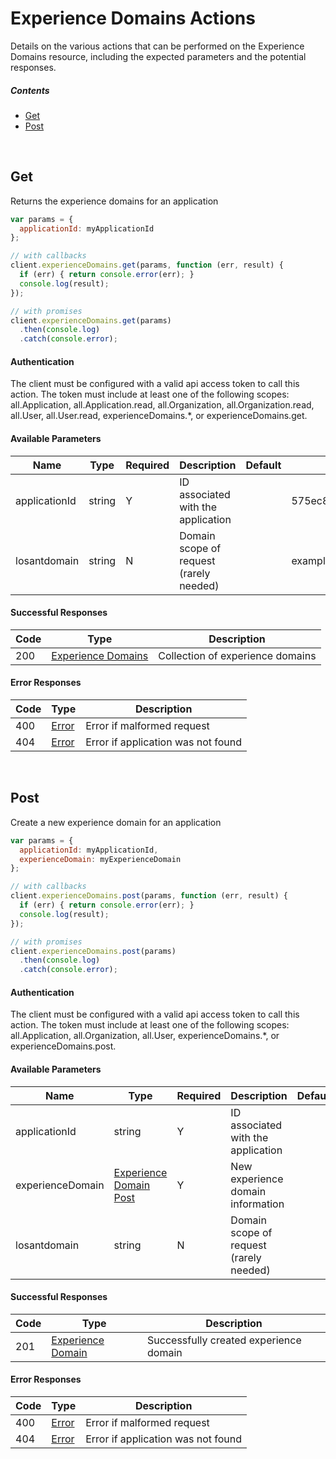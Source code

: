# Experience Domains Actions

Details on the various actions that can be performed on the
Experience Domains resource, including the expected
parameters and the potential responses.

##### Contents

*   [Get](#get)
*   [Post](#post)

<br/>

## Get

Returns the experience domains for an application

```javascript
var params = {
  applicationId: myApplicationId
};

// with callbacks
client.experienceDomains.get(params, function (err, result) {
  if (err) { return console.error(err); }
  console.log(result);
});

// with promises
client.experienceDomains.get(params)
  .then(console.log)
  .catch(console.error);
```

#### Authentication
The client must be configured with a valid api access token to call this
action. The token must include at least one of the following scopes:
all.Application, all.Application.read, all.Organization, all.Organization.read, all.User, all.User.read, experienceDomains.*, or experienceDomains.get.

#### Available Parameters

| Name | Type | Required | Description | Default | Example |
| ---- | ---- | -------- | ----------- | ------- | ------- |
| applicationId | string | Y | ID associated with the application |  | 575ec8687ae143cd83dc4a97 |
| losantdomain | string | N | Domain scope of request (rarely needed) |  | example.com |

#### Successful Responses

| Code | Type | Description |
| ---- | ---- | ----------- |
| 200 | [Experience Domains](../lib/schemas/experienceDomains.json) | Collection of experience domains |

#### Error Responses

| Code | Type | Description |
| ---- | ---- | ----------- |
| 400 | [Error](../lib/schemas/error.json) | Error if malformed request |
| 404 | [Error](../lib/schemas/error.json) | Error if application was not found |

<br/>

## Post

Create a new experience domain for an application

```javascript
var params = {
  applicationId: myApplicationId,
  experienceDomain: myExperienceDomain
};

// with callbacks
client.experienceDomains.post(params, function (err, result) {
  if (err) { return console.error(err); }
  console.log(result);
});

// with promises
client.experienceDomains.post(params)
  .then(console.log)
  .catch(console.error);
```

#### Authentication
The client must be configured with a valid api access token to call this
action. The token must include at least one of the following scopes:
all.Application, all.Organization, all.User, experienceDomains.*, or experienceDomains.post.

#### Available Parameters

| Name | Type | Required | Description | Default | Example |
| ---- | ---- | -------- | ----------- | ------- | ------- |
| applicationId | string | Y | ID associated with the application |  | 575ec8687ae143cd83dc4a97 |
| experienceDomain | [Experience Domain Post](../lib/schemas/experienceDomainPost.json) | Y | New experience domain information |  | [Experience Domain Post Example](_schemas.md#experience-domain-post-example) |
| losantdomain | string | N | Domain scope of request (rarely needed) |  | example.com |

#### Successful Responses

| Code | Type | Description |
| ---- | ---- | ----------- |
| 201 | [Experience Domain](../lib/schemas/experienceDomain.json) | Successfully created experience domain |

#### Error Responses

| Code | Type | Description |
| ---- | ---- | ----------- |
| 400 | [Error](../lib/schemas/error.json) | Error if malformed request |
| 404 | [Error](../lib/schemas/error.json) | Error if application was not found |
